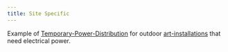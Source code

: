 ```yaml
---
title: Site Specific
---
```


Example of [Temporary-Power-Distribution](../electronics/temporary-power-distribution.md) for outdoor [art-installations](../sculpture/art-installations.md) that need electrical power.
